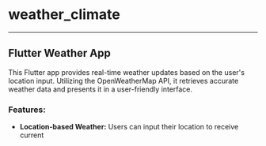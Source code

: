 # weather_climate



---

## Flutter Weather App

This Flutter app provides real-time weather updates based on the user's location input. Utilizing the OpenWeatherMap API, it retrieves accurate weather data and presents it in a user-friendly interface.

### Features:

- **Location-based Weather:** Users can input their location to receive current
